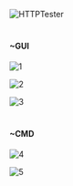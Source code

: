 ![HTTPTester](https://github.com/user-attachments/assets/12181966-eb42-44d0-ba2b-c95cbd4d7f7d)


<h1 align="center"></h1>

#### ~GUI

![1](https://github.com/user-attachments/assets/2ccd2a58-397b-43e8-904a-0d203398608c)

![2](https://github.com/user-attachments/assets/fdcb84d8-3014-447a-b31b-204fb9daf684)

![3](https://github.com/user-attachments/assets/06de35d9-8650-490d-9f62-2887e2d22b34)

<h1 align="center"></h1>

#### ~CMD 

![4](https://github.com/user-attachments/assets/72f91e47-4568-448b-a5d7-5a3191d55bdf)

![5](https://github.com/user-attachments/assets/f77c981b-91ae-429f-bbf7-b732baee9093)
